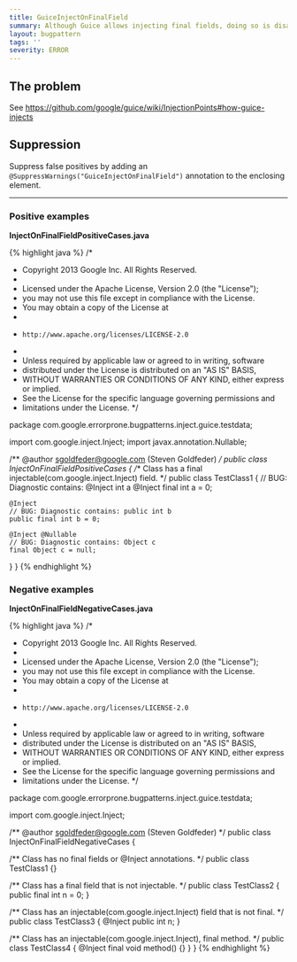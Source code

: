 ```yaml
---
title: GuiceInjectOnFinalField
summary: Although Guice allows injecting final fields, doing so is disallowed because the injected value may not be visible to other threads.
layout: bugpattern
tags: ''
severity: ERROR
---
```


<!--
*** AUTO-GENERATED, DO NOT MODIFY ***
To make changes, edit the @BugPattern annotation or the explanation in docs/bugpattern.
-->

## The problem
See https://github.com/google/guice/wiki/InjectionPoints#how-guice-injects

## Suppression
Suppress false positives by adding an `@SuppressWarnings("GuiceInjectOnFinalField")` annotation to the enclosing element.

----------

### Positive examples
__InjectOnFinalFieldPositiveCases.java__

{% highlight java %}
/*
 * Copyright 2013 Google Inc. All Rights Reserved.
 *
 * Licensed under the Apache License, Version 2.0 (the "License");
 * you may not use this file except in compliance with the License.
 * You may obtain a copy of the License at
 *
 *     http://www.apache.org/licenses/LICENSE-2.0
 *
 * Unless required by applicable law or agreed to in writing, software
 * distributed under the License is distributed on an "AS IS" BASIS,
 * WITHOUT WARRANTIES OR CONDITIONS OF ANY KIND, either express or implied.
 * See the License for the specific language governing permissions and
 * limitations under the License.
 */

package com.google.errorprone.bugpatterns.inject.guice.testdata;

import com.google.inject.Inject;
import javax.annotation.Nullable;

/** @author sgoldfeder@google.com (Steven Goldfeder) */
public class InjectOnFinalFieldPositiveCases {
  /** Class has a final injectable(com.google.inject.Inject) field. */
  public class TestClass1 {
    // BUG: Diagnostic contains: @Inject int a
    @Inject final int a = 0;

    @Inject
    // BUG: Diagnostic contains: public int b
    public final int b = 0;

    @Inject @Nullable
    // BUG: Diagnostic contains: Object c
    final Object c = null;
  }
}
{% endhighlight %}

### Negative examples
__InjectOnFinalFieldNegativeCases.java__

{% highlight java %}
/*
 * Copyright 2013 Google Inc. All Rights Reserved.
 *
 * Licensed under the Apache License, Version 2.0 (the "License");
 * you may not use this file except in compliance with the License.
 * You may obtain a copy of the License at
 *
 *     http://www.apache.org/licenses/LICENSE-2.0
 *
 * Unless required by applicable law or agreed to in writing, software
 * distributed under the License is distributed on an "AS IS" BASIS,
 * WITHOUT WARRANTIES OR CONDITIONS OF ANY KIND, either express or implied.
 * See the License for the specific language governing permissions and
 * limitations under the License.
 */

package com.google.errorprone.bugpatterns.inject.guice.testdata;

import com.google.inject.Inject;

/** @author sgoldfeder@google.com (Steven Goldfeder) */
public class InjectOnFinalFieldNegativeCases {

  /** Class has no final fields or @Inject annotations. */
  public class TestClass1 {}

  /** Class has a final field that is not injectable. */
  public class TestClass2 {
    public final int n = 0;
  }

  /** Class has an injectable(com.google.inject.Inject) field that is not final. */
  public class TestClass3 {
    @Inject public int n;
  }

  /** Class has an injectable(com.google.inject.Inject), final method. */
  public class TestClass4 {
    @Inject
    final void method() {}
  }
}
{% endhighlight %}

